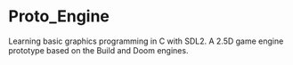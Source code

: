 # Proto_Engine
Learning basic graphics programming in C with SDL2. A 2.5D game engine prototype based on the Build and Doom engines. 
